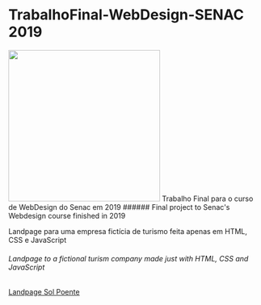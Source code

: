 # TrabalhoFinal-WebDesign-SENAC 2019
<img src="https://debvidmon.github.io/TrabalhoFinal-WebDesign-SENAC2019/assets/images/logo_grande.png" width="300" />
Trabalho Final para o curso de WebDesign do Senac em 2019
###### Final project to Senac's Webdesign course finished in 2019

Landpage para uma empresa fictícia de turismo feita apenas em HTML, CSS e JavaScript
###### Landpage to a fictional turism company made just with HTML, CSS and JavaScript

[Landpage Sol Poente](https://debvidmon.github.io/TrabalhoFinal-WebDesign-SENAC2019/)
